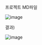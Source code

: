 프로젝트 MD파일

![image](https://user-images.githubusercontent.com/96629767/148737551-258f18a5-7ec9-455a-8d00-5a851cea48a7.png)

결과)

![image](https://user-images.githubusercontent.com/96629767/148737691-e618e007-1bd1-4c8c-8c56-55d4d86f34a7.png)

